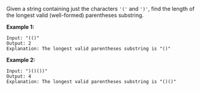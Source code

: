 Given a string containing just the characters `'('` and `')'`, find the length of the longest valid (well-formed) parentheses substring.

**Example 1:**
```
Input: "(()"
Output: 2
Explanation: The longest valid parentheses substring is "()"
```
**Example 2:**
```
Input: ")()())"
Output: 4
Explanation: The longest valid parentheses substring is "()()"
```